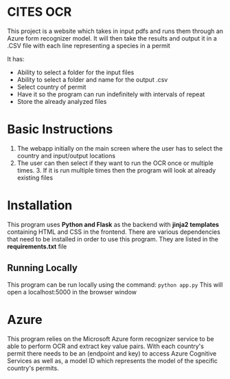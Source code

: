 ﻿# CITES OCR

This project is a website which takes in input pdfs and runs them through an Azure form recognizer model. It will then take the results and output it in a .CSV file with each line representing a species in a permit

It has: 

 - Ability to select a folder for the input files
 - Ability to select a folder and name for the output .csv
 - Select country of permit 
 - Have it so the program can run indefinitely with intervals of repeat
 - Store the already analyzed files

# Basic Instructions 

 1. The webapp initially on the main screen where the user has to select the country and input/output locations
 2. The user can then select if they want to run the OCR once or multiple times. 
	 3. If it is run multiple times then the program will look at already existing files


# Installation

This program uses **Python and Flask** as the backend with **jinja2 templates** containing HTML and CSS in the frontend. There are various dependencies that need to be installed in order to use this program. They are listed in the **requirements.txt** file

## Running Locally
This program can be run locally using the command: `python app.py`
This will open a localhost:5000 in the browser window

# Azure
This program relies on the Microsoft Azure form recognizer service to be able to perform OCR and extract key value pairs. With each country's permit there needs to be an (endpoint and key) to access Azure Cognitive Services as well as, a model ID which represents the model of the specific country's permits.
